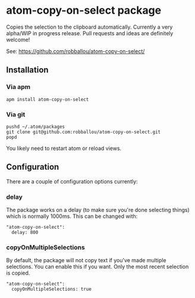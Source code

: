 # atom-copy-on-select package

Copies the selection to the clipboard automatically. Currently a very alpha/WIP in progress release. Pull requests and ideas are definitely welcome!

See: https://github.com/robballou/atom-copy-on-select/

## Installation

### Via apm

    apm install atom-copy-on-select


### Via git

    pushd ~/.atom/packages
    git clone git@github.com:robballou/atom-copy-on-select.git
    popd

You likely need to restart atom or reload views.

## Configuration

There are a couple of configuration options currently:

### delay

The package works on a delay (to make sure you're done selecting things) which
is normally 1000ms. This can be changed with:

    "atom-copy-on-select":
      delay: 800

### copyOnMultipleSelections

By default, the package will not copy text if you've made multiple selections.
You can enable this if you want. Only the most recent selection is copied.

    "atom-copy-on-select":
      copyOnMultipleSelections: true
